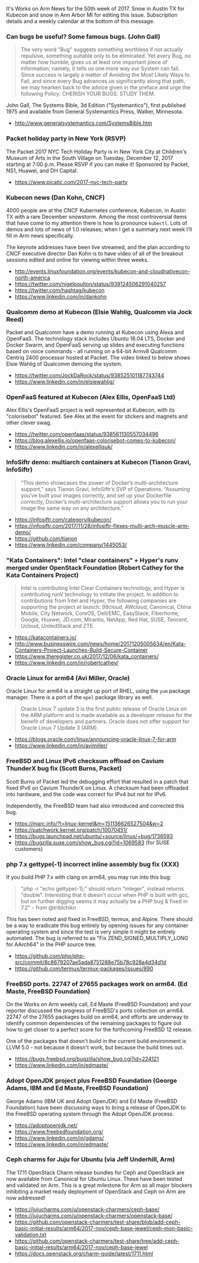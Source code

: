It's Works on Arm News for the 50th week of 2017. Snow in 
Austin TX for Kubecon and snow in Ann Arbor MI for editing
this issue. Subscription details and a weekly calendar at
the bottom of this message.

### Can bugs be useful? Some famous bugs. (John Gall)

> The very word "Bug" suggests something worthless if not actually
repulsive, something suitable only to be eliminated. Yet every Bug, no
matter how humble, gives us at least one important piece of
information; namely, it tells us one more way our System can fail.
Since success is largely a matter of Avoiding the Most Likely Ways to
Fail, and since every Bug advances us significantly along that path, we
may hearken back to the advice given in the preface and urge the following
Policy: CHERISH YOUR BUGS. STUDY THEM.

John Gall, The Systems Bible, 3d Edition ("Systemantics"), first
published 1975 and available from General Systemantics Press, Walker, Minnesota.

* http://www.generalsystemantics.com/SystemsBible.htm

### Packet holiday party in New York (RSVP)

The Packet 2017 NYC Tech Holiday Party is in New York City at Children's Museum of Arts
in the South Village on Tuesday, December 12, 2017 starting at 7:00 p.m.
Please RSVP if you can make it! Sponsored by Packet, NS1, Huawei, and DH Capital.

* https://www.picatic.com/2017-nyc-tech-party

### Kubecon news (Dan Kohn, CNCF)

4000 people are at the CNCF Kubernetes conference, Kubecon, in Austin TX with
a rare December snowstorm. Among the most controversial items
that have come to my attention there is how to pronounce `kubectl`. Lots of
demos and lots of news of 1.0 releases; when I get a summary next week I'll
fill in Arm news specifically.

The keynote addresses have been live streamed, and the plan according to 
CNCF executive director Dan Kohn is to have video of all of the
breakout sessions edited and online for viewing within three weeks.

* http://events.linuxfoundation.org/events/kubecon-and-cloudnativecon-north-america
* https://twitter.com/nigelpoulton/status/939124506291040257
* https://twitter.com/hashtag/kubecon
* https://www.linkedin.com/in/dankohn

### Qualcomm demo at Kubecon (Elsie Wahlig, Qualcomm via Jock Reed)

Packet and Qualcomm have a demo running at Kubecon using
Alexa and OpenFaaS. The technology stack includes Ubuntu 16.04 LTS,
Docker and Docker Swarm, and OpenFaaS serving up slides and 
executing functions based on voice commands - all running on
a 64-bit Armv8 Qualcomm Centriq 2400 processor hosted at Packet.
The video linked to below shows Elsie Wahlig of Qualcomm demoing the system.

* https://twitter.com/JockDaRock/status/938525101187743744
* https://www.linkedin.com/in/elsiewahlig/

### OpenFaaS featured at Kubecon (Alex Ellis, OpenFaaS Ltd)

Alex Ellis's OpenFaaS project is well represented at Kubecon,
with its "colorisebot" featured. See Alex at the event for
stickers and magnets and other clever swag.

* https://twitter.com/openfaas/status/938561130557034496
* https://blog.alexellis.io/openfaas-colorisebot-comes-to-kubecon/
* https://www.linkedin.com/in/alexellisuk/

### InfoSiftr demo: multiarch containers at Kubecon (Tianon Gravi, InfoSiftr)

> “This demo showcases the power of Docker’s multi-architecture support,” says Tianon Gravi, InfoSiftr’s SVP of Operations. “Assuming you’ve built your images correctly, and set up your Dockerfile correctly, Docker’s multi-architecture support allows you to run your image the same way on any architecture.”

* https://infosiftr.com/category/kubecon/
* https://infosiftr.com/2017/11/28/infosiftr-flexes-multi-arch-muscle-arm-demo/
* https://github.com/tianon
* https://www.linkedin.com/company/1445053/

### "Kata Containers": Intel "clear containers" + Hyper's runv merged under OpenStack Foundation (Robert Cathey for the Kata Containers Project)

> Intel is contributing Intel Clear Containers technology, and Hyper is contributing runV technology to initiate the project. In addition to contributions from Intel and Hyper, the following companies are supporting the project at launch: 99cloud, AWcloud, Canonical, China Mobile, City Network, CoreOS, Dell/EMC, EasyStack, Fiberhome, Google, Huawei, JD.com, Mirantis, NetApp, Red Hat, SUSE, Tencent, Ucloud, UnitedStack and ZTE.

* https://katacontainers.io/
* http://www.businesswire.com/news/home/20171205005634/en/Kata-Containers-Project-Launches-Build-Secure-Container
* https://www.theregister.co.uk/2017/12/06/kata_containers/
* https://www.linkedin.com/in/robertcathey/

### Oracle Linux for arm64 (Avi Miller, Oracle)

Oracle Linux for arm64 is a straight up port of RHEL, using the `yum` package manager. There is a
port of the `epel` package library as well.

> Oracle Linux 7 update 3 is the first public release of Oracle Linux on the ARM platform and is made available as a developer release for the benefit of developers and partners. Oracle does not offer support for Oracle Linux 7 Update 3 (ARM).

* https://blogs.oracle.com/linux/announcing-oracle-linux-7-for-arm
* https://www.linkedin.com/in/avimiller/

### FreeBSD and Linux IPv6 checksum offload on Cavium ThunderX bug fix (Scott Burns, Packet)

Scott Burns of Packet led the debugging effort that resulted in a patch
that fixed IPv6 on Cavium ThunderX on Linux. A checksum had been offloaded
into hardware, and the code was correct for IPv4 but not for IPv6. 

Independently, the FreeBSD team had also introduced and corrected this bug.

* https://marc.info/?l=linux-kernel&m=151136626527504&w=2
* https://patchwork.kernel.org/patch/10070451/
* https://bugs.launchpad.net/ubuntu/+source/linux/+bug/1736593
* https://bugzilla.suse.com/show_bug.cgi?id=1069583 (for SUSE customers)

### php 7.x gettype(-1) incorrect inline assembly bug fix (XXX)

If you build PHP 7.x with clang on arm64, you may run into this bug:

> "php -r "echo gettype(-1);" should return "integer", instead
returns "double". Interesting that it doesn't occur when PHP is
built with gcc, but on further digging seems it may actually be a
PHP bug & fixed in 7.2" - from @triblchikn

This has been noted and fixed in FreeBSD, termux, and Alpine. There
should be a way to eradicate this bug entirely by opening issues
for any container operating system and since the test is very simple
it might be entirely automated. The bug is referred to as
"Fix ZEND_SIGNED_MULTIPLY_LONG for AArch64" in the PHP source tree.

* https://github.com/php/php-src/commit/8c8679207ae5ada8751288e75b78c928a4d34d1d
* https://github.com/termux/termux-packages/issues/890

### FreeBSD ports. 22747 of 27655 packages work on arm64. (Ed Maste, FreeBSD Foundation)

On the Works on Arm weekly call, Ed Maste (FreeBSD Foundation) and your
reporter discussed the progress of FreeBSD's ports collection on arm64.
22747 of the 27655 packages build on arm64, and efforts are underway to 
identify common dependencies of the remaining packages to figure out
how to get closer to a perfect score for the forthcoming FreeBSD 12 release.

One of the packages that doesn't build in the current build environment is
LLVM 5.0 - not because it doesn't work, but because the build times out. 

* https://bugs.freebsd.org/bugzilla/show_bug.cgi?id=224121
* https://www.linkedin.com/in/edmaste/

### Adopt OpenJDK project plus FreeBSD Foundation (George Adams, IBM and Ed Maste, FreeBSD Foundation)

George Adams (IBM UK and Adopt OpenJDK) and Ed Maste (FreeBSD Foundation)
have been discussing ways to bring a release of OpenJDK to the FreeBSD
operating system through the Adopt OpenJDK process.

* https://adoptopenjdk.net/
* https://www.freebsdfoundation.org/
* https://www.linkedin.com/in/gdams/
* https://www.linkedin.com/in/edmaste/

### Ceph charms for Juju for Ubuntu (via Jeff Underhill, Arm)

The 17.11 OpenStack Charm release bundles for Ceph and OpenStack
are now available from Canonical for Ubuntu Linux. These have been
tested and validated on Arm. This is a great milestone for Arm as
all major blockers inhibiting a market ready deployment of OpenStack
and Ceph on Arm are now addressed!

* https://jujucharms.com/u/openstack-charmers/ceph-base/
* https://jujucharms.com/u/openstack-charmers/openstack-base/
* https://github.com/openstack-charmers/test-share/blob/add-ceph-basic-initial-results/arm64/2017-nov/ceph-base-jewel/ceph-mon-basic-validation.txt
* https://github.com/openstack-charmers/test-share/tree/add-ceph-basic-initial-results/arm64/2017-nov/ceph-base-jewel
* https://docs.openstack.org/charm-guide/latest/1711.html 


